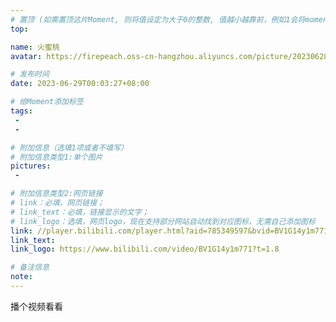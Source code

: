 ```yaml
---
# 置顶 (如需置顶这片Moment, 则将值设定为大于0的整数, 值越小越靠前，例如1会将moment放在最顶端)
top: 

name: 火蜜桃
avatar: https://firepeach.oss-cn-hangzhou.aliyuncs.com/picture/20230628221158.png

# 发布时间
date: 2023-06-29T00:03:27+08:00

# 给Moment添加标签
tags:
 -
 -

# 附加信息（选填1项或者不填写）
# 附加信息类型1:单个图片
pictures:
 - 

# 附加信息类型2:网页链接
# link：必填，网页链接；
# link_text：必填，链接显示的文字；
# link_logo：选填，网页logo，现在支持部分网站自动找到对应图标，无需自己添加图标
link: //player.bilibili.com/player.html?aid=785349597&bvid=BV1G14y1m771&cid=1177033402&page=1
link_text: 
link_logo: https://www.bilibili.com/video/BV1G14y1m771?t=1.8

# 备注信息
note:
---
```


 播个视频看看

